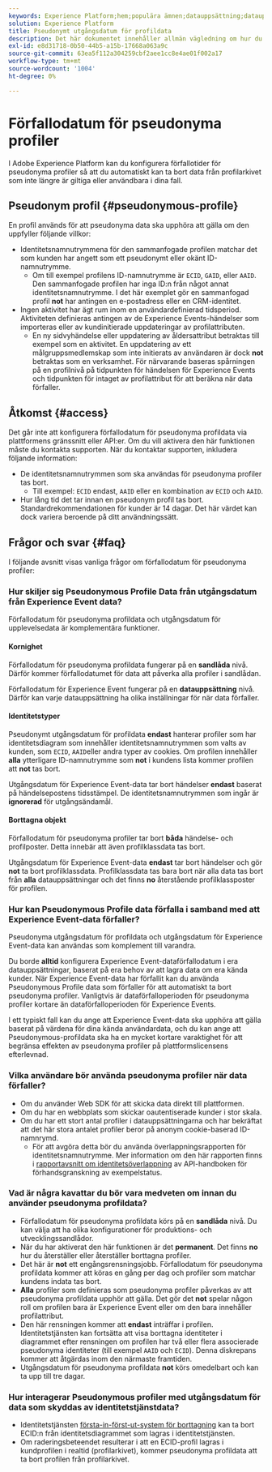 ```yaml
---
keywords: Experience Platform;hem;populära ämnen;datauppsättning;datauppsättning;tid att leva;ttl;tid till live;pseudonymous;pseudonymous profiles;data expiration;expiration;
solution: Experience Platform
title: Pseudonymt utgångsdatum för profildata
description: Det här dokumentet innehåller allmän vägledning om hur du konfigurerar förfallodatum för pseudonyma profiler inom Adobe Experience Platform.
exl-id: e8d31718-0b50-44b5-a15b-17668a063a9c
source-git-commit: 63ea5f112a304259cbf2aee1cc8e4ae01f002a17
workflow-type: tm+mt
source-wordcount: '1004'
ht-degree: 0%

---
```


# Förfallodatum för pseudonyma profiler

I Adobe Experience Platform kan du konfigurera förfallotider för pseudonyma profiler så att du automatiskt kan ta bort data från profilarkivet som inte längre är giltiga eller användbara i dina fall.

## Pseudonym profil {#pseudonymous-profile}

En profil används för att pseudonyma data ska upphöra att gälla om den uppfyller följande villkor:

- Identitetsnamnutrymmena för den sammanfogade profilen matchar det som kunden har angett som ett pseudonymt eller okänt ID-namnutrymme.
   - Om till exempel profilens ID-namnutrymme är `ECID`, `GAID`, eller `AAID`. Den sammanfogade profilen har inga ID:n från något annat identitetsnamnutrymme. I det här exemplet gör en sammanfogad profil **not** har antingen en e-postadress eller en CRM-identitet.
- Ingen aktivitet har ägt rum inom en användardefinierad tidsperiod. Aktiviteten definieras antingen av de Experience Events-händelser som importeras eller av kundinitierade uppdateringar av profilattributen.
   - En ny sidvyhändelse eller uppdatering av åldersattribut betraktas till exempel som en aktivitet. En uppdatering av ett målgruppsmedlemskap som inte initierats av användaren är dock **not** betraktas som en verksamhet. För närvarande baseras spårningen på en profilnivå på tidpunkten för händelsen för Experience Events och tidpunkten för intaget av profilattribut för att beräkna när data förfaller.

## Åtkomst {#access}

Det går inte att konfigurera förfallodatum för pseudonyma profildata via plattformens gränssnitt eller API:er. Om du vill aktivera den här funktionen måste du kontakta supporten. När du kontaktar supporten, inkludera följande information:

- De identitetsnamnutrymmen som ska användas för pseudonyma profiler tas bort.
   - Till exempel: `ECID` endast, `AAID` eller en kombination av `ECID` och `AAID`.
- Hur lång tid det tar innan en pseudonym profil tas bort. Standardrekommendationen för kunder är 14 dagar. Det här värdet kan dock variera beroende på ditt användningssätt.

## Frågor och svar {#faq}

I följande avsnitt visas vanliga frågor om förfallodatum för pseudonyma profiler:

### Hur skiljer sig Pseudonymous Profile Data från utgångsdatum från Experience Event data?

Förfallodatum för pseudonyma profildata och utgångsdatum för upplevelsedata är komplementära funktioner.

#### Kornighet

Förfallodatum för pseudonyma profildata fungerar på en **sandlåda** nivå. Därför kommer förfallodatumet för data att påverka alla profiler i sandlådan.

Förfallodatum för Experience Event fungerar på en **datauppsättning** nivå. Därför kan varje datauppsättning ha olika inställningar för när data förfaller.

#### Identitetstyper

Pseudonymt utgångsdatum för profildata **endast** hanterar profiler som har identitetsdiagram som innehåller identitetsnamnutrymmen som valts av kunden, som `ECID`, `AAID`eller andra typer av cookies. Om profilen innehåller **alla** ytterligare ID-namnutrymme som **not** i kundens lista kommer profilen att **not** tas bort.

Utgångsdatum för Experience Event-data tar bort händelser **endast** baserat på händelsepostens tidsstämpel. De identitetsnamnutrymmen som ingår är **ignorerad** för utgångsändamål.

#### Borttagna objekt

Förfallodatum för pseudonyma profiler tar bort **båda** händelse- och profilposter. Detta innebär att även profilklassdata tas bort.

Utgångsdatum för Experience Event-data **endast** tar bort händelser och gör **not** ta bort profilklassdata. Profilklassdata tas bara bort när alla data tas bort från **alla** datauppsättningar och det finns **no** återstående profilklassposter för profilen.

### Hur kan Pseudonymous Profile data förfalla i samband med att Experience Event-data förfaller?

Pseudonyma utgångsdatum för profildata och utgångsdatum för Experience Event-data kan användas som komplement till varandra.

Du borde **alltid** konfigurera Experience Event-dataförfallodatum i era datauppsättningar, baserat på era behov av att lagra data om era kända kunder. När Experience Event-data har förfallit kan du använda Pseudonymous Profile data som förfaller för att automatiskt ta bort pseudonyma profiler. Vanligtvis är dataförfalloperioden för pseudonyma profiler kortare än dataförfalloperioden för Experience Events.

I ett typiskt fall kan du ange att Experience Event-data ska upphöra att gälla baserat på värdena för dina kända användardata, och du kan ange att Pseudonymous-profildata ska ha en mycket kortare varaktighet för att begränsa effekten av pseudonyma profiler på plattformslicensens efterlevnad.

### Vilka användare bör använda pseudonyma profiler när data förfaller?

- Om du använder Web SDK för att skicka data direkt till plattformen.
- Om du har en webbplats som skickar oautentiserade kunder i stor skala.
- Om du har ett stort antal profiler i datauppsättningarna och har bekräftat att det här stora antalet profiler beror på anonym cookie-baserad ID-namnrymd.
   - För att avgöra detta bör du använda överlappningsrapporten för identitetsnamnutrymme. Mer information om den här rapporten finns i [rapportavsnitt om identitetsöverlappning](./api/preview-sample-status.md#identity-overlap-report) av API-handboken för förhandsgranskning av exempelstatus.

### Vad är några kavattar du bör vara medveten om innan du använder pseudonyma profildata?

- Förfallodatum för pseudonyma profildata körs på en **sandlåda** nivå. Du kan välja att ha olika konfigurationer för produktions- och utvecklingssandlådor.
- När du har aktiverat den här funktionen är det **permanent**. Det finns **no** hur du återställer eller återställer borttagna profiler.
- Det här är **not** ett engångsrensningsjobb. Förfallodatum för pseudonyma profildata kommer att köras en gång per dag och profiler som matchar kundens indata tas bort.
- **Alla** profiler som definieras som pseudonyma profiler påverkas av att pseudonyma profildata upphör att gälla. Det gör det **not** spelar någon roll om profilen bara är Experience Event eller om den bara innehåller profilattribut.
- Den här rensningen kommer att **endast** inträffar i profilen. Identitetstjänsten kan fortsätta att visa borttagna identiteter i diagrammet efter rensningen om profilen har två eller flera associerade pseudonyma identiteter (till exempel `AAID` och `ECID`). Denna diskrepans kommer att åtgärdas inom den närmaste framtiden.
- Utgångsdatum för pseudonyma profildata **not** körs omedelbart och kan ta upp till tre dagar.

### Hur interagerar Pseudonymous profiler med utgångsdatum för data som skyddas av identitetstjänstdata?

- Identitetstjänsten [första-in-först-ut-system för borttagning](../identity-service/guardrails.md) kan ta bort ECID:n från identitetsdiagrammet som lagras i identitetstjänsten.
- Om raderingsbeteendet resulterar i att en ECID-profil lagras i kundprofilen i realtid (profilarkivet), kommer pseudonyma profildata att ta bort profilen från profilarkivet.

